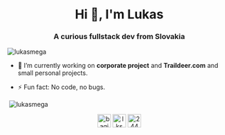 <h1 align="center">Hi 👋, I'm Lukas</h1>
<h3 align="center">A curious fullstack dev from Slovakia</h3>

<p align="left"> <img src="https://komarev.com/ghpvc/?username=lukasmega" alt="lukasmega" /> </p>

- 🔭 I’m currently working on **corporate project** and **Traildeer.com** and small personal projects.

- ⚡ Fun fact: No code, no bugs.


<p>&nbsp;<img align="center" src="https://github-readme-stats.vercel.app/api?username=lukasmega&show_icons=true" alt="lukasmega" /></p>

<p align="center">
<a href="https://twitter.com/bagicam" target="blank"><img align="center" src="https://cdn.jsdelivr.net/npm/simple-icons@3.0.1/icons/twitter.svg" alt="bagicam" height="30" width="30" /></a>
<a href="https://linkedin.com/in/lksmlg" target="blank"><img align="center" src="https://cdn.jsdelivr.net/npm/simple-icons@3.0.1/icons/linkedin.svg" alt="lksmlg" height="30" width="30" /></a>
<a href="https://stackoverflow.com/users/2440844" target="blank"><img align="center" src="https://cdn.jsdelivr.net/npm/simple-icons@3.0.1/icons/stackoverflow.svg" alt="2440844" height="30" width="30" /></a>
</p>
